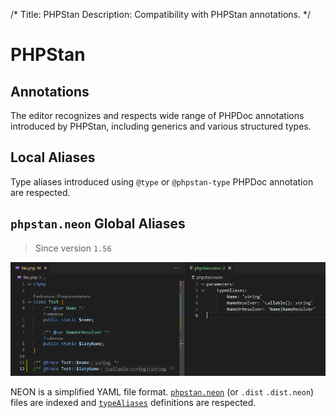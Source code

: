 /*
Title: PHPStan
Description: Compatibility with PHPStan annotations.
*/

# PHPStan

## Annotations

The editor recognizes and respects wide range of PHPDoc annotations introduced by PHPStan, including generics and various structured types.

## Local Aliases

Type aliases introduced using `@type` or `@phpstan-type` PHPDoc annotation are respected.

## `phpstan.neon` Global Aliases

> Since version `1.56`

![phpstan neon support](img/phpstan-neon.png)

NEON is a simplified YAML file format. [`phpstan.neon`](https://phpstan.org/config-reference#neon-format) (or `.dist`  `.dist.neon`) files are indexed and [`typeAliases`](https://phpstan.org/writing-php-code/phpdoc-types#global-type-aliases) definitions are respected.
